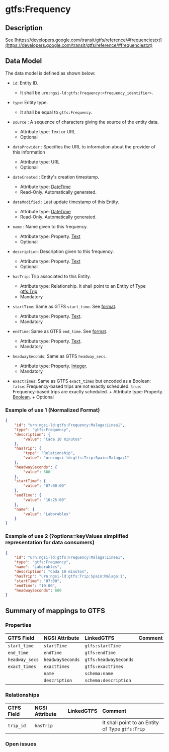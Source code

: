 # gtfs:Frequency

## Description

See
[https://developers.google.com/transit/gtfs/reference/#frequenciestxt](https://developers.google.com/transit/gtfs/reference/#frequenciestxt)

## Data Model

The data model is defined as shown below:

-   `id`: Entity ID.

    -   It shall be `urn:ngsi-ld:gtfs:Frequency:<frequency_identifier>`.

-   `type`: Entity type.

    -   It shall be equal to `gtfs:Frequency`.

- `source` : A sequence of characters giving the source of the entity data.
  - Attribute type: Text or URL
  - Optional

- `dataProvider` : Specifies the URL to information about the provider of this information
  - Attribute type: URL
  - Optional

-   `dateCreated` : Entity's creation timestamp.

    -   Attribute type: [DateTime](https://schema.org/DateTime)
    -   Read-Only. Automatically generated.

-   `dateModified` : Last update timestamp of this Entity.

    -   Attribute type: [DateTime](https://schema.org/DateTime)
    -   Read-Only. Automatically generated.

-   `name` : Name given to this frequency.

    -   Attribute type: Property. [Text](https://schema.org/Text)
    -   Optional

-   `description`: Description given to this frequency.

    -   Attribute type: Property. [Text](https://schema.org/Text)
    -   Optional

-   `hasTrip`: Trip associated to this Entity.

    -   Attribute type: Relationship. It shall point to an Entity of Type
        [gtfs:Trip](../../Trip/doc/spec.md)
    -   Mandatory

-   `startTime`: Same as GTFS `start_time`. See
    [format](https://developers.google.com/transit/gtfs/reference/#frequenciestxt).

    -   Attribute type: Property. [Text](https://schema.org/Text).
    -   Mandatory

-   `endTime`: Same as GTFS `end_time`. See
    [format](https://developers.google.com/transit/gtfs/reference/#frequenciestxt).

    -   Attribute type: Property. [Text](https://schema.org/Text).
    -   Mandatory

-   `headwaySeconds`: Same as GTFS `headway_secs`.

    -   Attribute type: Property. [Integer](https://schema.org/Integer).
    -   Mandatory

-   `exactTimes`: Same as GTFS `exact_times` but encoded as a Boolean: `false`:
    Frequency-based trips are not exactly scheduled. `true`: Frequency-based
    trips are exactly scheduled. + Attribute type: Property.
    [Boolean](https://schema.org/Boolean). + Optional

### Example of use 1 (Normalized Format)

```json
{
    "id": "urn:ngsi-ld:gtfs:Frequency:Malaga:Linea1",
    "type": "gtfs:Frequency",
    "description": {
        "value": "Cada 10 minutos"
    },
    "hasTrip": {
        "type": "Relationship",
        "value": "urn:ngsi-ld:gtfs:Trip:Spain:Malaga:1"
    },
    "headwaySeconds": {
        "value": 600
    },
    "startTime": {
        "value": "07:00:00"
    },
    "endTime": {
        "value": "10:25:00"
    },
    "name": {
        "value": "Laborables"
    }
}
```

### Example of use 2 (?options=keyValues simplified representation for data consumers)

```json
{
    "id": "urn:ngsi-ld:gtfs:Frequency:Malaga:Linea1",
    "type": "gtfs:Frequency",
    "name": "Laborables",
    "description": "Cada 10 minutos",
    "hasTrip": "urn:ngsi-ld:gtfs:Trip:Spain:Malaga:1",
    "startTime": "07:00",
    "endTime": "10:00",
    "headwaySeconds": 600
}
```

## Summary of mappings to GTFS

### Properties

| GTFS Field     | NGSI Attribute   | LinkedGTFS            | Comment |
| :------------- | :--------------- | :-------------------- | :------ |
| `start_time`   | `startTime`      | `gtfs:startTime`      |         |
| `end_time`     | `endTime`        | `gtfs:endTime`        |         |
| `headway_secs` | `headwaySeconds` | `gtfs:headwaySeconds` |         |
| `exact_times`  | `exactTimes`     | `gtfs:exactTimes`     |         |
|                | `name`           | `schema:name`         |         |
|                | `description`    | `schema:description`  |         |

### Relationships

| GTFS Field | NGSI Attribute | LinkedGTFS | Comment                                         |
| :--------- | :------------- | :--------- | :---------------------------------------------- |
| `trip_id`  | `hasTrip`      |            | It shall point to an Entity of Type `gtfs:Trip` |

### Open issues
